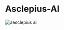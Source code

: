 # Asclepius-AI
![aesclepius ai](https://github.com/eastk1m/Asclepius-AI/assets/168964532/4618abf3-53ba-4672-9297-9b6cbb01dfc0)
